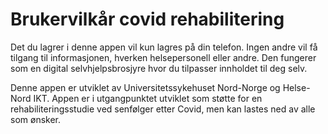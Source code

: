 # Brukervilkår covid rehabilitering

Det du lagrer i denne appen vil kun lagres på din telefon. Ingen andre vil få tilgang til informasjonen, hverken helsepersonell eller andre. Den fungerer som en digital selvhjelpsbrosjyre hvor du tilpasser innholdet til deg selv.

Denne appen er utviklet av Universitetssykehuset Nord-Norge og Helse-Nord IKT. Appen er i utgangpunktet utviklet som støtte for en rehabiliteringsstudie ved senfølger etter Covid, men kan lastes ned av alle som ønsker.
